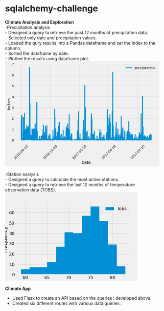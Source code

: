 # sqlalchemy-challenge

**Climate Analysis and Exploration**  
  -Precipitation analysis  
       - Designed a query to retrieve the past 12 months of precipitation data.    
       - Selected only date and precipitation values.  
       - Loaded the qury results into a Pandas dataframe and set the index to the column.  
       - Sorted the dataframe by date.  
       - Plotted the results using dataframe plot.  
![](Images/year_precip.png)  

  -Station analysis  
       - Designed a query to calculate the most active stations.  
       - Designed a query to retrieve the last 12 months of temperature observation data (TOBS).  
![](Images/temp_hist.png) 

**Climate App**  
  - Used Flask to create an API based on the queries I developed above.  
  - Created six different routes with various data queries.  
